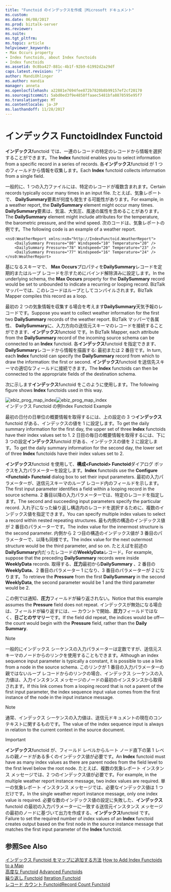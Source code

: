 ```yaml
---
title: "Functoid のインデックスを作成 |Microsoft ドキュメント"
ms.custom: 
ms.date: 06/08/2017
ms.prod: biztalk-server
ms.reviewer: 
ms.suite: 
ms.tgt_pltfrm: 
ms.topic: article
helpviewer_keywords:
- Max Occurs property
- Index functoids, about Index functoids
- Index functoids
ms.assetid: 0c8ba427-881c-4b1f-92b9-61992d2a29df
caps.latest.revision: "7"
author: MandiOhlinger
ms.author: mandia
manager: anneta
ms.openlocfilehash: a22881e7694fee872b7820b8b99157ef2cf20170
ms.sourcegitcommit: 5abd0ed3f9e4858ffaaec5481bfa8878595e95f7
ms.translationtype: MT
ms.contentlocale: ja-JP
ms.lasthandoff: 11/28/2017
---
```

# <a name="index-functoid"></a><span data-ttu-id="9454f-102">インデックス Functoid</span><span class="sxs-lookup"><span data-stu-id="9454f-102">Index Functoid</span></span>
<span data-ttu-id="9454f-103">**インデックス**functoid では、一連のレコードの特定のレコードから情報を選択することができます。</span><span class="sxs-lookup"><span data-stu-id="9454f-103">The **Index** functoid enables you to select information from a specific record in a series of records.</span></span> <span data-ttu-id="9454f-104">各**インデックス**functoid が 1 つのフィールドから情報を収集します。</span><span class="sxs-lookup"><span data-stu-id="9454f-104">Each **Index** functoid collects information from a single field.</span></span>  
  
 <span data-ttu-id="9454f-105">一般的に、1 つの入力ファイルには、特定のレコードが複数含まれます。</span><span class="sxs-lookup"><span data-stu-id="9454f-105">Certain records typically occur many times in an input file.</span></span> <span data-ttu-id="9454f-106">たとえば、気象レポートで、 **DailySummary**要素が何度も発生する可能性があります。</span><span class="sxs-lookup"><span data-stu-id="9454f-106">For example, in a weather report, the **DailySummary** element might occur many times.</span></span> <span data-ttu-id="9454f-107">**DailySummary**要素は、気温、大気圧、風速の属性を含めることがあります。</span><span class="sxs-lookup"><span data-stu-id="9454f-107">The **DailySummary** element might include attributes for the temperature, the barometric pressure, and the wind speed.</span></span> <span data-ttu-id="9454f-108">次のコードは、気象レポートの例です。</span><span class="sxs-lookup"><span data-stu-id="9454f-108">The following code is an example of a weather report.</span></span>  
  
```  
<ns0:WeatherReport xmlns:ns0="http://IndexFunctoid.WeatherReport">  
    <DailySummary Pressure="80" Windspeed="10" Temperature="20" />  
    <DailySummary Pressure="78" Windspeed="20" Temperature="23" />  
    <DailySummary Pressure="77" Windspeed="16" Temperature="24" />  
</ns0:WeatherReport>  
```  
  
 <span data-ttu-id="9454f-109">基になるスキーマで、 **Max Occurs**プロパティを**DailySummary**レコードを定期的またはループ レコードを示すためにバインド解除済みに設定します。</span><span class="sxs-lookup"><span data-stu-id="9454f-109">In the underlying schema, the **Max Occurs** property for the **DailySummary** record would be set to unbounded to indicate a recurring or looping record.</span></span> <span data-ttu-id="9454f-110">BizTalk マッパーでは、このレコードはループとしてコンパイルされます。</span><span class="sxs-lookup"><span data-stu-id="9454f-110">BizTalk Mapper compiles this record as a loop.</span></span>  
  
 <span data-ttu-id="9454f-111">最初の 2 つの気象情報を収集する場合を考えます**DailySummary**天気予報のレコードです。</span><span class="sxs-lookup"><span data-stu-id="9454f-111">Suppose you want to collect weather information for the first two **DailySummary** records of the weather report.</span></span> <span data-ttu-id="9454f-112">BizTalk マッパーで各属性、 **DailySummary**に、入力方向の送信元スキーマのレコードを接続することができます、**インデックス**functoid です。</span><span class="sxs-lookup"><span data-stu-id="9454f-112">In BizTalk Mapper, each attribute from the **DailySummary** record of the incoming source schema can be connected to an **Index** functoid.</span></span> <span data-ttu-id="9454f-113">各**インデックス**functoid を指定できます、 **DailySummary**レコードから情報を描画する: 最初または 2 番目です。</span><span class="sxs-lookup"><span data-stu-id="9454f-113">In turn, each **Index** functoid can specify the **DailySummary** record from which to draw the information: the first or second.</span></span> <span data-ttu-id="9454f-114">**インデックス**functoid を送信先スキーマの適切なフィールドに接続できます。</span><span class="sxs-lookup"><span data-stu-id="9454f-114">The **Index** functoids can then be connected to the appropriate fields of the destination schema.</span></span>  
  
 <span data-ttu-id="9454f-115">次に示します**インデックス**functoid をこのように使用します。</span><span class="sxs-lookup"><span data-stu-id="9454f-115">The following figure shows **Index** functoids used in this way.</span></span>  
  
 <span data-ttu-id="9454f-116">![](../core/media/ebiz-prog-map-index.gif "ebiz_prog_map_index")</span><span class="sxs-lookup"><span data-stu-id="9454f-116">![](../core/media/ebiz-prog-map-index.gif "ebiz_prog_map_index")</span></span>  
<span data-ttu-id="9454f-117">インデックス Functoid の例</span><span class="sxs-lookup"><span data-stu-id="9454f-117">Index Functoid Example</span></span>  
  
 <span data-ttu-id="9454f-118">最初の日付の日単位の概要情報を取得するには、上の設定の 3 つ**インデックス**functoid がある、インデックスの値を 1 に設定します。</span><span class="sxs-lookup"><span data-stu-id="9454f-118">To get the daily summary information for the first day, the upper set of three **Index** functoids have their index values set to 1.</span></span> <span data-ttu-id="9454f-119">2 日目の毎日の概要情報を取得するには、下に 3 つの設定**インデックス**functoid がある、インデックスの値を 2 に設定します。</span><span class="sxs-lookup"><span data-stu-id="9454f-119">To get the daily summary information for the second day, the lower set of three **Index** functoids have their index values set to 2.</span></span>  
  
 <span data-ttu-id="9454f-120">**インデックス**functoid を使用して、**構成\<Functoid\> Functoid**ダイアログ ボックスを入力パラメーターを設定します。</span><span class="sxs-lookup"><span data-stu-id="9454f-120">**Index** functoids use the **Configure \<Functoid\> Functoid** dialog box to set their input parameters.</span></span> <span data-ttu-id="9454f-121">最初の入力パラメーターが、送信元スキーマのループ レコード内のフィールドを示します。</span><span class="sxs-lookup"><span data-stu-id="9454f-121">The first input parameter identifies a field within a looping record in the source schema.</span></span> <span data-ttu-id="9454f-122">2 番目以降の入力パラメーターでは、特定のレコードを指定します。</span><span class="sxs-lookup"><span data-stu-id="9454f-122">The second and succeeding input parameters specify the particular record.</span></span> <span data-ttu-id="9454f-123">入れ子になった繰り返し構造内のレコードを選択するために、複数のインデックス値を指定できます。</span><span class="sxs-lookup"><span data-stu-id="9454f-123">You can specify multiple index values to select a record within nested repeating structures.</span></span> <span data-ttu-id="9454f-124">最も内側の構造のインデックス値が 2 番目のパラメーターです。</span><span class="sxs-lookup"><span data-stu-id="9454f-124">The index value for the innermost structure is the second parameter.</span></span> <span data-ttu-id="9454f-125">内側から 2 つ目の構造のインデックス値が 3 番目のパラメーターで、以降も同様です。</span><span class="sxs-lookup"><span data-stu-id="9454f-125">The index value for the next outermost structure would be the third parameter, and so on.</span></span> <span data-ttu-id="9454f-126">たとえばを前述の**DailySummary**内だったレコードの**WeeklyData**レコード。</span><span class="sxs-lookup"><span data-stu-id="9454f-126">For example, suppose that the preceding **DailySummary** records were inside **WeeklyData** records.</span></span> <span data-ttu-id="9454f-127">取得する、**圧力**最初から**DailySummary** 、2 番目の**WeeklyData**、2 番目のパラメーター 1 になり、3 番目のパラメーターが 2 になります。</span><span class="sxs-lookup"><span data-stu-id="9454f-127">To retrieve the **Pressure** from the first **DailySummary** in the second **WeeklyData**, the second parameter would be 1 and the third parameter would be 2.</span></span>  
  
 <span data-ttu-id="9454f-128">この例では通知、**圧力**フィールドが繰り返されない。</span><span class="sxs-lookup"><span data-stu-id="9454f-128">Notice that this example assumes the **Pressure** field does not repeat.</span></span> <span data-ttu-id="9454f-129">インデックスが無効になる場合は、フィールドが繰り返すには、— カウントで開始、**圧力**フィールドではなく、**日ごとのサマリー**です。</span><span class="sxs-lookup"><span data-stu-id="9454f-129">If the field did repeat, the indices would be off—the count would begin with the **Pressure** field, rather than the **Daily Summary**.</span></span>  
  
> [!NOTE]
>  <span data-ttu-id="9454f-130">一般的にインデックス シーケンスの入力パラメーターは定数ですが、送信元スキーマのノードからのリンクを使用することもできます。</span><span class="sxs-lookup"><span data-stu-id="9454f-130">Although an index sequence input parameter is typically a constant, it is possible to use a link from a node in the source schema.</span></span> <span data-ttu-id="9454f-131">このリンクが 1 番目の入力パラメーターの親ではないループ レコードからのリンクの場合、インデックス シーケンスの入力値は、入力インスタンス メッセージのノードの最初のインスタンスから取得されます。</span><span class="sxs-lookup"><span data-stu-id="9454f-131">If this link comes from a looping record that is not a parent of the first input parameter, the index sequence input value comes from the first instance of the node in the input instance message.</span></span>  
  
> [!NOTE]
>  <span data-ttu-id="9454f-132">通常、インデックス シーケンスの入力値は、送信元ドキュメントの現在のコンテキストに関するものです。</span><span class="sxs-lookup"><span data-stu-id="9454f-132">The value of the index sequence input is always in relation to the current context in the source document.</span></span>  
  
> [!IMPORTANT]
>  <span data-ttu-id="9454f-133">**インデックス**functoid が、フィールド レベルからルート ノード直下の第 1 レベルの親ノードがある多くのインデックス値が必要です。</span><span class="sxs-lookup"><span data-stu-id="9454f-133">An **Index** functoid must have as many index values as there are parent nodes from the field level to the first level below the root node.</span></span> <span data-ttu-id="9454f-134">たとえば、複数の気象レポート インスタンス メッセージでは、2 つのインデックス値が必要です。</span><span class="sxs-lookup"><span data-stu-id="9454f-134">For example, in the multiple weather report instance message, two index values are required.</span></span> <span data-ttu-id="9454f-135">単一の気象レポート インスタンス メッセージでは、必要なインデックス値は 1 つだけです。</span><span class="sxs-lookup"><span data-stu-id="9454f-135">In the single weather report instance message, only one index value is required.</span></span> <span data-ttu-id="9454f-136">必要な数のインデックス値の設定に失敗した、**インデックス**functoid の最初の入力パラメーターに一致する送信元インスタンス メッセージの最初のノードに基づいて出力を作成する、**インデックス**functoid です。</span><span class="sxs-lookup"><span data-stu-id="9454f-136">Failure to set the required number of index values of an **Index** functoid creates output based on the first node in the source instance message that matches the first input parameter of the **Index** functoid.</span></span>  
  
## <a name="see-also"></a><span data-ttu-id="9454f-137">参照</span><span class="sxs-lookup"><span data-stu-id="9454f-137">See Also</span></span>  
 <span data-ttu-id="9454f-138">[インデックス Functoid をマップに追加する方法](../core/how-to-add-index-functoids-to-a-map.md) </span><span class="sxs-lookup"><span data-stu-id="9454f-138">[How to Add Index Functoids to a Map](../core/how-to-add-index-functoids-to-a-map.md) </span></span>  
 <span data-ttu-id="9454f-139">[高度な Functoid](../core/advanced-functoids.md) </span><span class="sxs-lookup"><span data-stu-id="9454f-139">[Advanced Functoids](../core/advanced-functoids.md) </span></span>  
 <span data-ttu-id="9454f-140">[繰り返し Functoid](../core/iteration-functoid.md) </span><span class="sxs-lookup"><span data-stu-id="9454f-140">[Iteration Functoid](../core/iteration-functoid.md) </span></span>  
 [<span data-ttu-id="9454f-141">レコード カウント Functoid</span><span class="sxs-lookup"><span data-stu-id="9454f-141">Record Count Functoid</span></span>](../core/record-count-functoid.md)